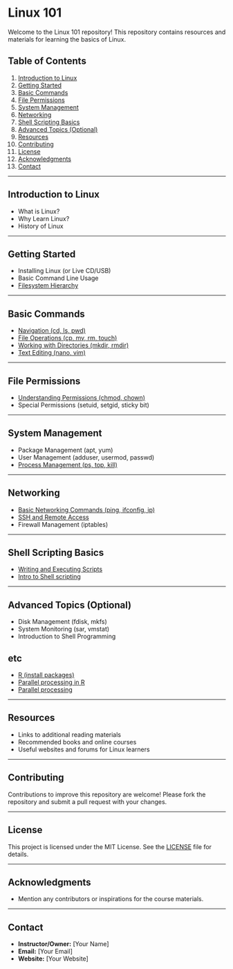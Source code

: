 # Linux 101

Welcome to the Linux 101 repository! This repository contains resources and materials for learning the basics of Linux.

## Table of Contents

1. [Introduction to Linux](#introduction-to-linux)
2. [Getting Started](#getting-started)
3. [Basic Commands](#basic-commands)
4. [File Permissions](#file-permissions)
5. [System Management](#system-management)
6. [Networking](#networking)
7. [Shell Scripting Basics](#shell-scripting-basics)
8. [Advanced Topics (Optional)](#advanced-topics-optional)
9. [Resources](#resources)
10. [Contributing](#contributing)
11. [License](#license)
12. [Acknowledgments](#acknowledgments)
13. [Contact](#contact)

---

## Introduction to Linux

- What is Linux?
- Why Learn Linux?
- History of Linux

---

## Getting Started

- Installing Linux (or Live CD/USB)
- Basic Command Line Usage
- [Filesystem Hierarchy](src/filesystem-hierarchy.md)

---

## Basic Commands

- [Navigation (cd, ls, pwd)](src/navigation.md)
- [File Operations (cp, mv, rm, touch)](src/file-operations.md)
- [Working with Directories (mkdir, rmdir)](src/working-with-directories.md)
- [Text Editing (nano, vim)](src/text-editing.md)

---

## File Permissions

- [Understanding Permissions (chmod, chown)](src/understanding-permissions.md)
- Special Permissions (setuid, setgid, sticky bit)

---

## System Management

- Package Management (apt, yum)
- User Management (adduser, usermod, passwd)
- [Process Management (ps, top, kill)](src/process-management.md)

---

## Networking

- [Basic Networking Commands (ping, ifconfig, ip)](src/basic-networking-commands.md)
- [SSH and Remote Access](src/ssh-and-remote-access.md)
- Firewall Management (iptables)

---

## Shell Scripting Basics

- [Writing and Executing Scripts](src/writing-and-executing-scripts.md)
- [Intro to Shell scripting](src/shell-scripting.md)

---

## Advanced Topics (Optional)

- Disk Management (fdisk, mkfs)
- System Monitoring (sar, vmstat)
- Introduction to Shell Programming

## etc

- [R (install packages)](src/R.md)
- [Parallel processing in R](src/R_parallel_processing.md)
- [Parallel processing](src/parallel_processing.md)

---

## Resources

- Links to additional reading materials
- Recommended books and online courses
- Useful websites and forums for Linux learners

---

## Contributing

Contributions to improve this repository are welcome! Please fork the repository and submit a pull request with your changes.

---

## License

This project is licensed under the MIT License. See the [LICENSE](./LICENSE) file for details.

---

## Acknowledgments

- Mention any contributors or inspirations for the course materials.

---

## Contact

- **Instructor/Owner:** [Your Name]
- **Email:** [Your Email]
- **Website:** [Your Website]

